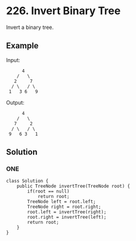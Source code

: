 # 226. Invert Binary Tree

Invert a binary tree.

## **Example**

Input:

	      4
	    /   \
	   2     7
	  / \   / \ 
	 1   3 6   9

Output:

	      4
	    /   \
	   7     2
	  / \   / \ 
	 9   6 3   1

## **Solution**

### ONE

    class Solution {
        public TreeNode invertTree(TreeNode root) {
            if(root == null)
                return root;
            TreeNode left = root.left;
            TreeNode right = root.right;
            root.left = invertTree(right);
            root.right = invertTree(left);
            return root;
        }
    }
